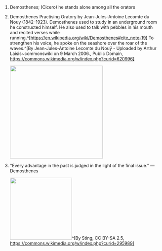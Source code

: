 1. Demosthenes; (Cicero) he stands alone among all the orators
2. Demosthenes Practising Oratory by Jean-Jules-Antoine Lecomte du Nouy (1842–1923). Demosthenes used to study in an underground room he constructed himself. He also used to talk with pebbles in his mouth and recited verses while running.^[https://en.wikipedia.org/wiki/Demosthenes#cite_note-19] To strengthen his voice, he spoke on the seashore over the roar of the waves.^[By Jean-Jules-Antoine Lecomte du Nouÿ - Uploaded by Arthur Laisis~commonswiki on 9 March 2006., Public Domain, https://commons.wikimedia.org/w/index.php?curid=620996]

	<img src="https://upload.wikimedia.org/wikipedia/commons/4/48/D%C3%A9mosth%C3%A8ne_s%27exer%C3%A7ant_%C3%A0_la_parole_%281870%29_by_Jean-Jules-Antoine_Lecomte_du_Nou%C3%BF.jpg" width="300" />
3. "Every advantage in the past is judged in the light of the final issue." —Demosthenes

	<img src="https://upload.wikimedia.org/wikipedia/commons/8/8f/Demosthenes_orator_Louvre.jpg" width="200" />^[By Sting, CC BY-SA 2.5, https://commons.wikimedia.org/w/index.php?curid=295989]